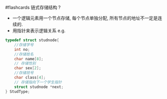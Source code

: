 #flashcards 链式存储结构
?
- 一个逻辑元素用一个节点存储, 每个节点单独分配, 所有节点的地址不一定是连续的.
- 用指针来表示逻辑关系
e.g.
```c
typedef struct studnode{
	//存储学号
	int no;
	//存储姓名
	char name[8];
	// 存储性别
	char sex[2];
	//存储班号
	char class[4];
	// 存储指向下一个学生指针
	struct studnode *next;
} StudType;
```
<!--SR:!2024-01-25,1,190-->

